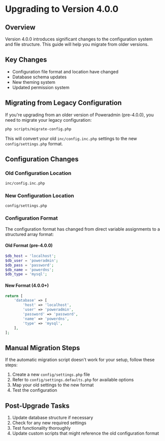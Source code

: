 # Upgrading to Version 4.0.0

## Overview

Version 4.0.0 introduces significant changes to the configuration system and file structure. This guide will help you migrate from older versions.

## Key Changes

- Configuration file format and location have changed
- Database schema updates
- New theming system
- Updated permission system

## Migrating from Legacy Configuration

If you're upgrading from an older version of Poweradmin (pre-4.0.0), you need to migrate your legacy configuration:

```bash
php scripts/migrate-config.php
```

This will convert your old `inc/config.inc.php` settings to the new `config/settings.php` format.

## Configuration Changes

### Old Configuration Location
`inc/config.inc.php`

### New Configuration Location
`config/settings.php`

### Configuration Format

The configuration format has changed from direct variable assignments to a structured array format:

#### Old Format (pre-4.0.0)
```php
$db_host = 'localhost';
$db_user = 'poweradmin';
$db_pass = 'password';
$db_name = 'powerdns';
$db_type = 'mysql';
```

#### New Format (4.0.0+)
```php
return [
    'database' => [
        'host' => 'localhost',
        'user' => 'poweradmin',
        'password' => 'password',
        'name' => 'powerdns',
        'type' => 'mysql',
    ],
];
```

## Manual Migration Steps

If the automatic migration script doesn't work for your setup, follow these steps:

1. Create a new `config/settings.php` file
2. Refer to `config/settings.defaults.php` for available options
3. Map your old settings to the new format
4. Test the configuration

## Post-Upgrade Tasks

1. Update database structure if necessary
2. Check for any new required settings
3. Test functionality thoroughly
4. Update custom scripts that might reference the old configuration format
